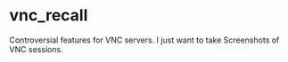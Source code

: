 # vnc_recall
Controversial features for VNC servers. I just want to take Screenshots of VNC sessions.
